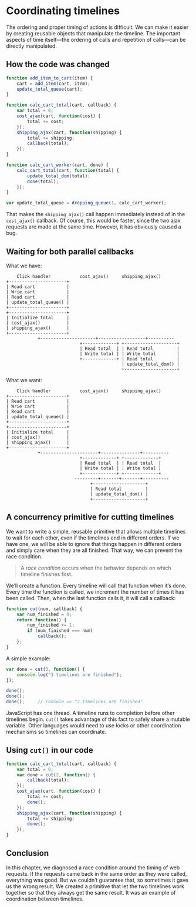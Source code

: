 # Coordinating timelines

The ordering and proper timing of actions is difficult. We can make it easier by creating reusable objects that manipulate the timeline. The important aspects of time itself—the ordering of calls and repetition of calls—can be directly manipulated.

## How the code was changed

```javascript
function add_item_to_cart(item) {
    cart = add_item(cart, item);
    update_total_queue(cart);
}

function calc_cart_total(cart, callback) {
    var total = 0;
    cost_ajax(cart, function(cost) {
        total += cost;
    });
    shipping_ajax(cart, function(shipping) {
        total += shipping;
        callback(total);
    });
}

function calc_cart_worker(cart, done) {
    calc_cart_total(cart, function(total) {
        update_total_dom(total);
        done(total);
    });
}

var update_total_queue = dropping_queue(1, calc_cart_worker);
```

That makes the `shipping_ajax()` call happen immediately instead of in the `cost_ajax()` callback. Of course, this would be faster, since the two ajax requests are made at the same time. However, it has obviously caused a bug.

## Waiting for both parallel callbacks

What we have:

```
    Click handler           cost_ajax()     shipping_ajax()
+----------------------+
| Read cart            |
| Wrie cart            |
| Read cart            |
| update_total_queue() |
+----------------------+
+----------------------+
| Initialize total     |
| cost_ajax()          |
| shipping_ajax()      |
+----------------------+
            +---------------------+------------------+----------
                            +-------------+ +--------------------+
                            | Read total  | | Read total         |
                            | Write total | | Write total        |
                            +-------------+ | Read total         |
                                            | update_total_dom() |
                                            +--------------------+
```

What we want:

```
    Click handler           cost_ajax()     shipping_ajax()
+----------------------+
| Read cart            |
| Wrie cart            |
| Read cart            |
| update_total_queue() |
+----------------------+
+----------------------+
| Initialize total     |
| cost_ajax()          |
| shipping_ajax()      |
+----------------------+
            +----------------------+---------------+----------
                            +-------------+ +-------------+
                            | Read total  | | Read total  |
                            | Write total | | Write total |
                            +-------------+ +-------------+
                          ---------+-------+-------+----------
                                +--------------------+
                                | Read total         |
                                | update_total_dom() |
                                +--------------------+
```

## A concurrency primitive for cutting timelines

We want to write a simple, reusable primitive that allows multiple timelines to wait for each other, even if the timelines end in different orders. If we have one, we will be able to ignore that things happen in different orders and simply care when they are all finished. That way, we can prevent the race condition.

> A *race condition* occurs when the behavior depends on which timeline finishes first.

We’ll create a function. Every timeline will call that function when it’s done. Every time the function is called, we increment the number of times it has been called. Then, when the last function calls it, it will call a callback:

```javascript
function cut(num, callback) {
    var num_finished = 0;
    return function() {
        num_finished += 1;
        if (num_finished === num)
            callback();
    };
}
```

A simple example:

```javascript
var done = cut(3, function() {
    console.log("3 timelines are finished");
});

done();
done();
done();     // console => "3 timelines are finished"
```

JavaScript has one thread. A timeline runs to completion before other timelines begin. `cut()` takes advantage of this fact to safely share a mutable variable. Other languages would need to use locks or other coordination mechanisms so timelines can coordinate.

## Using `cut()` in our code

```javascript
function calc_cart_total(cart, callback) {
    var total = 0;
    var done = cut(2, function() {
        callback(total);
    });
    cost_ajax(cart, function(cost) {
        total += cost;
        done();
    });
    shipping_ajax(cart, function(shipping) {
        total += shipping;
        done();
    });
}
```

## Conclusion

In this chapter, we diagnosed a race condition around the timing of web requests. If the requests came back in the same order as they were called, everything was good. But we couldn’t guarantee that, so sometimes it gave us the wrong result. We created a primitive that let the two timelines work together so that they always get the same result. It was an example of coordination between timelines.
